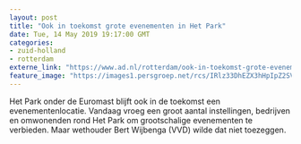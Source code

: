 ```yaml
---
layout: post
title: "Ook in toekomst grote evenementen in Het Park"
date: Tue, 14 May 2019 19:17:00 GMT
categories: 
- zuid-holland 
- rotterdam 
externe_link: "https://www.ad.nl/rotterdam/ook-in-toekomst-grote-evenementen-in-het-park~a7e3d564/"
feature_image: "https://images1.persgroep.net/rcs/IRlz33DhEZX3hHpIpZ2SV1ReuGY/diocontent/147196932/_fitwidth/400/?appId=21791a8992982cd8da851550a453bd7f&quality=0.7"
---
```


Het Park onder de Euromast blijft ook in de toekomst een evenementenlocatie. Vandaag vroeg een groot aantal instellingen, bedrijven en omwonenden rond Het Park om grootschalige evenementen te verbieden. Maar wethouder Bert Wijbenga (VVD) wilde dat niet toezeggen.
